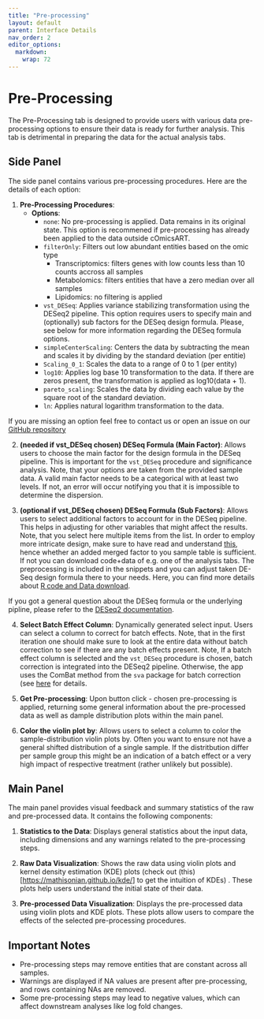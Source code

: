 ```yaml
---
title: "Pre-processing"
layout: default
parent: Interface Details
nav_order: 2
editor_options: 
  markdown: 
    wrap: 72
---
```


# Pre-Processing

The Pre-Processing tab is designed to provide users with various data
pre-processing options to ensure their data is ready for further
analysis. This tab is detrimental in preparing the data for the actual
analysis tabs.

## Side Panel

The side panel contains various pre-processing procedures. Here are the
details of each option:

1.  **Pre-Processing Procedures**:
    -   **Options**:
        -   `none`: No pre-processing is applied. Data remains in its
            original state. This option is recommened if pre-processing
            has already been applied to the data outside cOmicsART.
        -   `filterOnly`: Filters out low abundant entities based on the
            omic type
            -   Transcriptomics: filters genes with low counts less than
                10 counts accross all samples
            -   Metabolomics: filters entities that have a zero median
                over all samples
            -   Lipidomics: no filtering is applied
        -   `vst_DESeq`: Applies variance stabilizing transformation
            using the DESeq2 pipeline. This option requires users to
            specify main and (optionally) sub factors for the DESeq
            design formula. Please, see below for more information
            regarding the DESeq formula options.
        -   `simpleCenterScaling`: Centers the data by subtracting the
            mean and scales it by dividing by the standard deviation
            (per entitie)
        -   `Scaling_0_1`: Scales the data to a range of 0 to 1 (per
            entity)
        -   `log10`: Applies log base 10 transformation to the data. If
            there are zeros present, the transformation is applied as
            log10(data + 1).
        -   `pareto_scaling`: Scales the data by dividing each value by
            the square root of the standard deviation.
        -   `ln`: Applies natural logarithm transformation to the data.

If you are missing an option feel free to contact us or open an issue on
our [GitHub repository](https://github.com/LeaSeep/OmicShiny)

2.  **(needed if vst_DESeq chosen) DESeq Formula (Main Factor)**: Allows
    users to choose the main factor for the design formula in the DESeq
    pipeline. This is important for the `vst_DESeq` procedure and
    significance analysis. Note, that your options are taken from the
    provided sample data. A valid main factor needs to be a categorical
    with at least two levels. If not, an error will occur notifying you
    that it is impossible to determine the dispersion.

3.  **(optional if vst_DESeq chosen) DESeq Formula (Sub Factors)**:
    Allows users to select additional factors to account for in the
    DESeq pipeline. This helps in adjusting for other variables that
    might affect the results. Note, that you select here multiple items
    from the list. In order to employ more intricate design, make sure
    to have read and understand
    [this](https://bioconductor.org/packages/devel/bioc/vignettes/DESeq2/inst/doc/DESeq2.html#interactions),
    hence whether an added merged factor to you sample table is
    sufficient. If not you can download code+data of e.g. one of the
    analysis tabs. The preprocessing is included in the snippets and you
    can adjust taken DE-Seq design formula there to your needs. Here,
    you can find more details about [R code and Data
    download](../code-and-data.md).

If you got a general question about the DESeq formula or the underlying
pipline, please refer to the [DESeq2
documentation](https://bioconductor.org/packages/devel/bioc/vignettes/DESeq2/inst/doc/DESeq2.html).

4.  **Select Batch Effect Column**: Dynamically generated select input.
    Users can select a column to correct for batch effects. Note, that
    in the first iteration one should make sure to look at the entire
    data without batch correction to see if there are any batch effects
    present. Note, If a batch effect column is selected and the
    `vst_DESeq` procedure is chosen, batch correction is integrated into
    the DESeq2 pipeline. Otherwise, the app uses the ComBat method from
    the `sva` package for batch correction (see
    [here](https://www.ncbi.nlm.nih.gov/pmc/articles/PMC3307112/) for
    details.

5.  **Get Pre-processing**: Upon button click - chosen pre-processing is
    applied, returning some general information about the pre-processed
    data as well as dample distribution plots within the main panel.

6.  **Color the violin plot by**: Allows users to select a column to
    color the sample-distribution violin plots by. Often you want to
    ensure not have a general shifted distribution of a single sample.
    If the distritbution differ per sample group this might be an
    indication of a batch effect or a very high impact of respective
    treatment (rather unlikely but possible).

## Main Panel

The main panel provides visual feedback and summary statistics of the
raw and pre-processed data. It contains the following components:

1.  **Statistics to the Data**: Displays general statistics about the
    input data, including dimensions and any warnings related to the
    pre-processing steps.

2.  **Raw Data Visualization**: Shows the raw data using violin plots
    and kernel density estimation (KDE) plots (check out
    (this)[<https://mathisonian.github.io/kde/>] to get the intuition of
    KDEs) . These plots help users understand the initial state of their
    data.

3.  **Pre-processed Data Visualization**: Displays the pre-processed
    data using violin plots and KDE plots. These plots allow users to
    compare the effects of the selected pre-processing procedures.

## Important Notes

-   Pre-processing steps may remove entities that are constant across
    all samples.
-   Warnings are displayed if NA values are present after
    pre-processing, and rows containing NAs are removed.
-   Some pre-processing steps may lead to negative values, which can
    affect downstream analyses like log fold changes.

